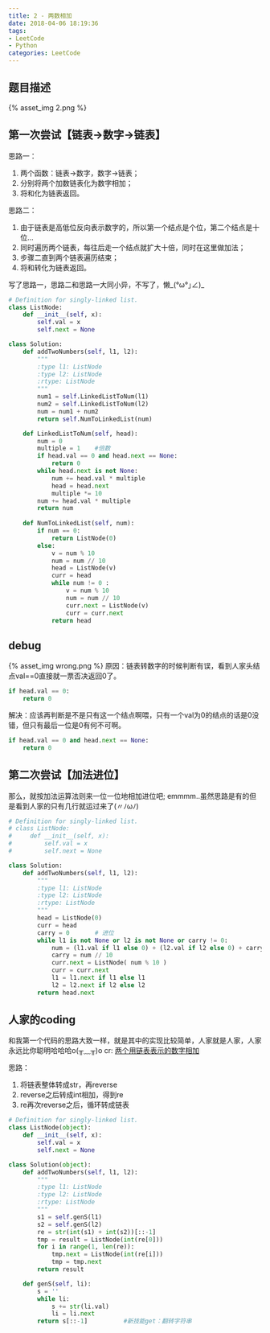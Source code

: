 ```yaml
---
title: 2 - 两数相加
date: 2018-04-06 18:19:36
tags: 
- LeetCode
- Python
categories: LeetCode
---
```


## 题目描述
{% asset_img 2.png %}

<!-- more -->


## 第一次尝试【链表->数字->链表】
思路一：
1. 两个函数：链表->数字，数字->链表；
2. 分别将两个加数链表化为数字相加；
3. 将和化为链表返回。

思路二：
1. 由于链表是高低位反向表示数字的，所以第一个结点是个位，第二个结点是十位...
2. 同时遍历两个链表，每往后走一个结点就扩大十倍，同时在这里做加法；
3. 步骤二直到两个链表遍历结束；
4. 将和转化为链表返回。

写了思路一，思路二和思路一大同小异，不写了，懒_(°ω°｣∠)_

```python
# Definition for singly-linked list.
class ListNode:
    def __init__(self, x):
        self.val = x
        self.next = None

class Solution:
    def addTwoNumbers(self, l1, l2):
        """
        :type l1: ListNode
        :type l2: ListNode
        :rtype: ListNode
        """
        num1 = self.LinkedListToNum(l1)
        num2 = self.LinkedListToNum(l2)
        num = num1 + num2
        return self.NumToLinkedList(num)

    def LinkedListToNum(self, head):
    	num = 0
    	multiple = 1	#倍数
    	if head.val == 0 and head.next == None:
    		return 0
    	while head.next is not None:
    		num += head.val * multiple
    		head = head.next
    		multiple *= 10
    	num += head.val * multiple
    	return num
    		
    def NumToLinkedList(self, num):
    	if num == 0:
    		return ListNode(0)
    	else:
    		v = num % 10
    		num = num // 10
    		head = ListNode(v)
    		curr = head
    		while num != 0 :
	    		v = num % 10
	    		num = num // 10
	    		curr.next = ListNode(v)
	    		curr = curr.next
	    	return head
```


## debug
{% asset_img wrong.png %}
原因：链表转数字的时候判断有误，看到人家头结点val==0直接就一票否决返回0了。
```python
if head.val == 0:
    return 0
```
解决：应该再判断是不是只有这一个结点啊喂，只有一个val为0的结点的话是0没错，但只有最后一位是0有何不可啊。
```python
if head.val == 0 and head.next == None:
    return 0
```

## 第二次尝试【加法进位】

那么，就按加法运算法则来一位一位地相加进位吧;
emmmm..虽然思路是有的但是看到人家的只有几行就运过来了(〃ﾉωﾉ)

```python
# Definition for singly-linked list.
# class ListNode:
#     def __init__(self, x):
#         self.val = x
#         self.next = None

class Solution:
    def addTwoNumbers(self, l1, l2):
        """
        :type l1: ListNode
        :type l2: ListNode
        :rtype: ListNode
        """
        head = ListNode(0)
        curr = head
        carry = 0		# 进位
        while l1 is not None or l2 is not None or carry != 0:
        	num = (l1.val if l1 else 0) + (l2.val if l2 else 0) + carry
        	carry = num // 10
        	curr.next = ListNode( num % 10 )
        	curr = curr.next
        	l1 = l1.next if l1 else l1
        	l2 = l2.next if l2 else l2
        return head.next
```

## 人家的coding
和我第一个代码的思路大致一样，就是其中的实现比较简单，人家就是人家，人家永远比你聪明哈哈哈o(╥﹏╥)o
cr: [两个用链表表示的数字相加](https://segmentfault.com/a/1190000010009315)

思路：
1. 将链表整体转成str，再reverse
2. reverse之后转成int相加，得到re
3. re再次reverse之后，循环转成链表

```python
# Definition for singly-linked list.
class ListNode(object):
    def __init__(self, x):
        self.val = x
        self.next = None

class Solution(object):
    def addTwoNumbers(self, l1, l2):
        """
        :type l1: ListNode
        :type l2: ListNode
        :rtype: ListNode
        """
        s1 = self.genS(l1)
        s2 = self.genS(l2)
        re = str(int(s1) + int(s2))[::-1]
        tmp = result = ListNode(int(re[0]))
        for i in range(1, len(re)):
            tmp.next = ListNode(int(re[i]))
            tmp = tmp.next
        return result

    def genS(self, li):
        s = ''
        while li:
            s += str(li.val)
            li = li.next
        return s[::-1] 			#新技能get：翻转字符串
```